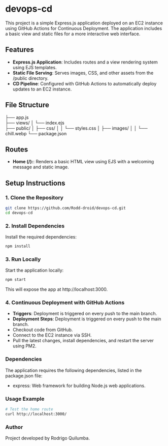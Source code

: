 # devops-cd

This project is a simple Express.js application deployed on an EC2 instance using GitHub Actions for Continuous Deployment. The application includes a basic view and static files for a more interactive web interface.

## Features

- **Express.js Application**: Includes routes and a view rendering system using EJS templates.
- **Static File Serving**: Serves images, CSS, and other assets from the /public directory.
- **CD Pipeline**: Configured with GitHub Actions to automatically deploy updates to an EC2 instance.

## File Structure

├── app.js          
├── views/
│   └── index.ejs     
├── public/
│   ├── css/
│   │   └── styles.css
│   ├── images/
│   │   └── chill.webp
└── package.json


## Routes

- **Home (/):**: Renders a basic HTML view using EJS with a welcoming message and static image.

## Setup Instructions

### 1. Clone the Repository

```bash
git clone https://github.com/Rodd-droid/devops-cd.git
cd devops-cd
```

### 2. Install Dependencies

Install the required dependencies:

```bash
npm install
```

### 3. Run Locally

Start the application locally:

```bash
npm start
```

This will expose the app at http://localhost:3000.

### 4. Continuous Deployment with GitHub Actions

- **Triggers**: Deployment is triggered on every push to the main branch.
- **Deployment Steps**: Deployment is triggered on every push to the main branch.
 - Checkout code from GitHub.
 - Connect to the EC2 instance via SSH.
 - Pull the latest changes, install dependencies, and restart the server using PM2.

### Dependencies

The application requires the following dependencies, listed in the package.json file:

- express: Web framework for building Node.js web applications.

### Usage Example

```bash
# Test the home route
curl http://localhost:3000/
```

### Author
Project developed by Rodrigo Quilumba.